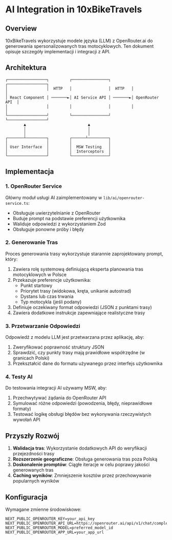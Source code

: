 # AI Integration in 10xBikeTravels

## Overview

10xBikeTravels wykorzystuje modele języka (LLM) z OpenRouter.ai do generowania spersonalizowanych tras motocyklowych. Ten dokument opisuje szczegóły implementacji i integracji z API.

## Architektura

```
┌─────────────────┐         ┌────────────────┐         ┌─────────────────┐
│                 │  HTTP   │                │  HTTP   │                 │
│ React Component │ ───────►│ AI Service API │ ───────►│ OpenRouter API  │
│                 │         │                │         │                 │
└─────────────────┘         └────────────────┘         └─────────────────┘
        ▲                           ▲
        │                           │
        │                           │
┌───────┴─────────┐         ┌──────┴─────────┐
│                 │         │                │
│ User Interface  │         │  MSW Testing   │
│                 │         │  Interceptors  │
└─────────────────┘         └────────────────┘
```

## Implementacja

### 1. OpenRouter Service

Główny moduł usługi AI zaimplementowany w `lib/ai/openrouter-service.ts`:

- Obsługuje uwierzytelnianie z OpenRouter
- Buduje prompt na podstawie preferencji użytkownika
- Waliduje odpowiedzi z wykorzystaniem Zod
- Obsługuje ponowne próby i błędy

### 2. Generowanie Tras

Proces generowania trasy wykorzystuje starannie zaprojektowany prompt, który:

1. Zawiera rolę systemową definiującą eksperta planowania tras motocyklowych w Polsce
2. Przekazuje preferencje użytkownika:
   - Punkt startowy
   - Priorytet trasy (widokowa, kręta, unikanie autostrad)
   - Dystans lub czas trwania
   - Typ motocykla (jeśli podany)
3. Definiuje oczekiwany format odpowiedzi (JSON z punktami trasy)
4. Zawiera dodatkowe instrukcje zapewniające realistyczne trasy

### 3. Przetwarzanie Odpowiedzi

Odpowiedź z modelu LLM jest przetwarzana przez aplikację, aby:

1. Zweryfikować poprawność struktury JSON
2. Sprawdzić, czy punkty trasy mają prawidłowe współrzędne (w granicach Polski)
3. Przekształcić dane do formatu używanego przez interfejs użytkownika

### 4. Testy AI

Do testowania integracji AI używamy MSW, aby:

1. Przechwytywać żądania do OpenRouter API
2. Symulować różne odpowiedzi (powodzenia, błędy, nieprawidłowe formaty)
3. Testować logikę obsługi błędów bez wykonywania rzeczywistych wywołań API

## Przyszły Rozwój

1. **Walidacja tras**: Wykorzystanie dodatkowych API do weryfikacji przejezdności trasy
2. **Rozszerzenie geograficzne**: Obsługa generowania tras poza Polską
3. **Doskonalenie promptów**: Ciągłe iteracje w celu poprawy jakości generowanych tras
4. **Caching wyników**: Zmniejszenie kosztów przez przechowywanie popularnych wyników

## Konfiguracja

Wymagane zmienne środowiskowe:

```
NEXT_PUBLIC_OPENROUTER_KEY=your_api_key
NEXT_PUBLIC_OPENROUTER_API_URL=https://openrouter.ai/api/v1/chat/completions
NEXT_PUBLIC_OPENROUTER_MODEL=preferred_model_id
NEXT_PUBLIC_OPENROUTER_APP_URL=your_app_url
``` 